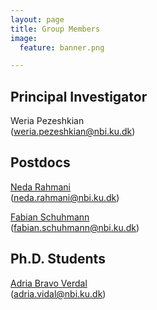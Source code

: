```yaml
---
layout: page
title: Group Members 
image:
  feature: banner.png

---
```


## Principal Investigator

Weria Pezeshkian<br />
([weria.pezeshkian@nbi.ku.dk](mailto:weria.pezeshkian@nbi.ku.dk))

## Postdocs

[Neda Rahmani](/people/neda_rahmani)<br />
([neda.rahmani@nbi.ku.dk](mailto:neda.rahmani@nbi.ku.dk))

[Fabian Schuhmann](/people/fabian_schuhmann)<br />
([fabian.schuhmann@nbi.ku.dk](mailto:fabian.schuhmann@nbi.ku.dk))

## Ph.D. Students

[Adria Bravo Verdal](/people/adria_verdal)<br />
([adria.vidal@nbi.ku.dk](mailto:adria.vidal@nbi.ku.dk))
